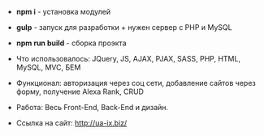 * **npm i** - установка модулей
* **gulp** - запуск для разработки + нужен сервер с PHP и MySQL
* **npm run build** - сборка проэкта

* Что использовалось: JQuery, JS, AJAX, PJAX, SASS, PHP, HTML, MySQL, MVC, БЕМ
* Функционал: авторизация через соц сети, добавление сайтов через форму, получение Alexa Rank, CRUD
* Работа: Весь Front-End, Back-End и дизайн.
* Ссылка на сайт: http://ua-ix.biz/